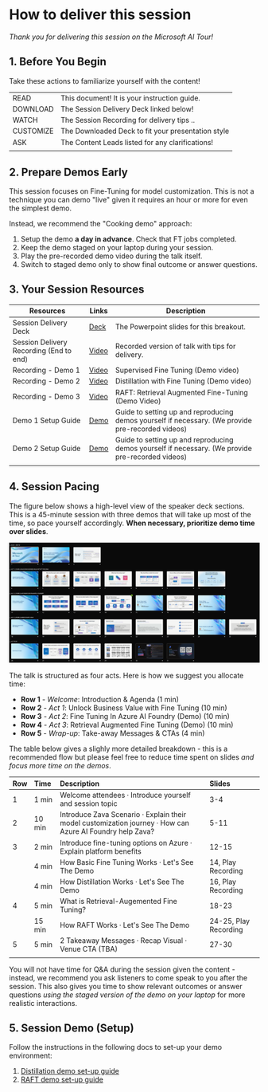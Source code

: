 # How to deliver this session

_Thank you for delivering this session on the Microsoft AI Tour!_

## 1. Before You Begin

Take these actions to familiarize yourself with the content!

| | |
|:---|:---| 
| READ | This document! It is your instruction guide. |
| DOWNLOAD | The Session Delivery Deck linked below! |
| WATCH | The Session Recording for delivery tips .. |
| CUSTOMIZE | The Downloaded Deck to fit your presentation style |
| ASK | The Content Leads listed for any clarifications!  |
| | |


## 2. Prepare Demos Early

This session focuses on Fine-Tuning for model customization. This is not a technique you can demo "live" given it requires an hour or more for even the simplest demo.

Instead, we recommend the "Cooking demo" approach:

1. Setup the demo **a day in advance**. Check that FT jobs completed.
1. Keep the demo staged on your laptop during your session.
1. Play the pre-recorded demo video during the talk itself.
1. Switch to staged demo only to show final outcome or answer questions.


## 3. Your Session Resources 

| Resources          | Links                            | Description |
|-------------------|----------------------------------|-------------------|
| Session Delivery Deck   |  [Deck](https://aka.ms/AAxww64) |  The Powerpoint slides for this breakout.|
| Session Delivery Recording (End to end) | [Video](https://youtu.be/kRaMKIlV-CE) | Recorded version of talk with tips for delivery.  |
| Recording - Demo 1 | [Video](https://aka.ms/AAxugli) | Supervised Fine Tuning (Demo video) |
| Recording - Demo 2 | [Video](https://aka.ms/AAxuglh) | Distillation with Fine Tuning (Demo video) |
| Recording - Demo 3 | [Video](https://aka.ms/AAxuglk) | RAFT: Retrieval Augmented Fine-Tuning (Demo Video) |
| Demo 1 Setup Guide |[Demo](./../src/demo-distillation/README.md)  | Guide to setting up and reproducing demos yourself if necessary. (We provide pre-recorded videos) |
| Demo 2 Setup Guide |[Demo](./../src/demo-raft/README.md)  | Guide to setting up and reproducing demos yourself if necessary. (We provide pre-recorded videos) |
| | |


## 4. Session Pacing

The figure below shows a high-level view of the speaker deck sections. This is a 45-minute session with three demos that will take up most of the time, so pace yourself accordingly. **When necessary, prioritize demo time over slides**.

![Speaker Deck](./../docs/assets/Speaker-Deck.png)

The talk is structured as four acts. Here is how we suggest you allocate time:

- **Row 1** - _Welcome_: Introduction & Agenda (1 min)
- **Row 2** - _Act 1_: Unlock Business Value with Fine Tuning (10 min)
- **Row 3** - _Act 2_: Fine Tuning In Azure AI Foundry (Demo) (10 min)
- **Row 4** - _Act 3_: Retrieval Augmented Fine Tuning (Demo) (10 min)
- **Row 5** - _Wrap-up_: Take-away Messages & CTAs (4 min)

The table below gives a slighly more detailed breakdown - this is a recommended flow but please feel free to reduce time spent on slides _and focus more time on the demos_. 

| Row | Time | Description | Slides |
|:---|:---|:---|:---|
| 1 | 1 min | Welcome attendees · Introduce yourself and session topic | 3-4 |
| 2 | 10 min  | Introduce Zava Scenario · Explain their model customization journey · How can Azure AI Foundry help Zava? | 5-11 |
| 3 | 2 min  | Introduce fine-tuning options on Azure · Explain platform benefits | 12-15 |
|  | 4 min  | How Basic Fine Tuning Works · Let's See The Demo  | 14, Play Recording |
|  | 4 min  | How Distillation Works · Let's See The Demo  | 16, Play Recording |
| 4 | 5 min  | What is Retrieval-Augemented Fine Tuning? | 18-23 |
|   | 15 min  | How RAFT Works · Let's See The Demo  | 24-25, Play Recording |
| 5 | 5 min | 2 Takeaway Messages · Recap Visual · Venue CTA (TBA) | 27-30 |
| | | 

You will not have time for Q&A during the session given the content - instead, we recommend you ask listeners to come speak to you after the session. This also gives you time to show relevant outcomes or answer questions _using the staged version of the demo on your laptop_ for more realistic interactions.

## 5. Session Demo (Setup) 

Follow the instructions in the following docs to set-up your demo environment:
1. [Distillation demo set-up guide](./../src/demo-distillation/README.md)
2. [RAFT demo set-up guide](./../src/demo-raft/README.md)
